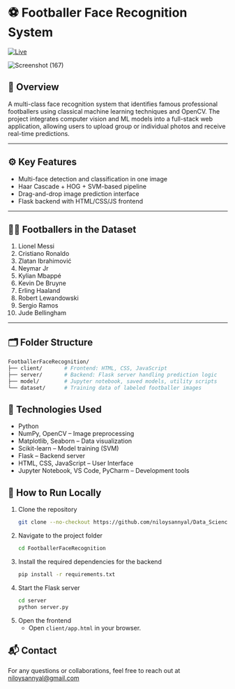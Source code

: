 # ⚽ Footballer Face Recognition System

[![Live](https://img.shields.io/badge/LIVE-VISIT%20NOW-red?style=for-the-badge&logo=firefox)](https://footballerimageclassifier.onrender.com/)

![Screenshot (167)](https://github.com/user-attachments/assets/61898a64-19fe-4d15-9e9a-6a19db45ee3d)

## 📌 Overview

A multi-class face recognition system that identifies famous professional footballers using classical machine learning techniques and OpenCV. The project integrates computer vision and ML models into a full-stack web application, allowing users to upload group or individual photos and receive real-time predictions.

---

## ⚙️ Key Features

- Multi-face detection and classification in one image
- Haar Cascade + HOG + SVM-based pipeline
- Drag-and-drop image prediction interface
- Flask backend with HTML/CSS/JS frontend

---

## 🧑‍💼 Footballers in the Dataset

1. Lionel Messi  
2. Cristiano Ronaldo  
3. Zlatan Ibrahimović  
4. Neymar Jr  
5. Kylian Mbappé  
6. Kevin De Bruyne  
7. Erling Haaland  
8. Robert Lewandowski  
9. Sergio Ramos  
10. Jude Bellingham  

---

## 🗂️ Folder Structure

```bash
FootballerFaceRecognition/
├── client/       # Frontend: HTML, CSS, JavaScript
├── server/       # Backend: Flask server handling prediction logic
├── model/        # Jupyter notebook, saved models, utility scripts
└── dataset/      # Training data of labeled footballer images
```

## 🔧 Technologies Used
- Python
- NumPy, OpenCV – Image preprocessing
- Matplotlib, Seaborn – Data visualization
- Scikit-learn – Model training (SVM)
- Flask – Backend server
- HTML, CSS, JavaScript – User Interface
- Jupyter Notebook, VS Code, PyCharm – Development tools

## 🚀 How to Run Locally
1. Clone the repository
   ```bash
   git clone --no-checkout https://github.com/niloysannyal/Data_Science.git

2. Navigate to the project folder
   ```bash
   cd FootballerFaceRecognition

3. Install the required dependencies for the backend
   ```bash
   pip install -r requirements.txt

4. Start the Flask server
   ```bash
   cd server
   python server.py

6. Open the frontend
   - Open `client/app.html` in your browser.
  

## 📬 Contact
For any questions or collaborations, feel free to reach out at niloysannyal@gmail.com

